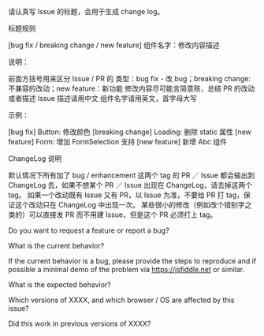 请认真写 Issue 的标题，会用于生成 change log。


标题规则

[bug fix / breaking change / new feature] 组件名字：修改内容描述

说明：


前面方括号用来区分 Issue / PR 的 类型：bug fix - 改 bug；breaking change: 不兼容的改动；new feature：新功能
修改内容尽可能言简意赅，总结 PR 的改动或者描述 Issue
描述请用中文
组件名字请用英文，首字母大写


示例：


[bug fix] Button: 修改颜色
[breaking change] Loading: 删除  static 属性
[new feature] Form: 增加 FormSelection 支持
[new feature] 新增 Abc 组件



ChangeLog 说明


默认情况下所有加了 bug / enhancement 这两个 tag 的 PR ／ Issue 都会输出到 ChangeLog 去，如果不想某个 PR ／ Issue 出现在 ChangeLog，请去掉这两个 tag。
如果一个改动既有 Issue 又有 PR，以 Issue 为准，不要给 PR 打 tag，保证这个改动只在 ChangeLog 中出现一次。
某些很小的修改（例如改个错别字之类的）可以直接发 PR 而不用建 Issue，但是这个 PR 必须打上 tag。


Do you want to request a feature or report a bug?

What is the current behavior?

If the current behavior is a bug, please provide the steps to reproduce and if possible a minimal demo of the problem via https://jsfiddle.net or similar.

What is the expected behavior?

Which versions of XXXX, and which browser / OS are affected by this issue?

Did this work in previous versions of XXXX?